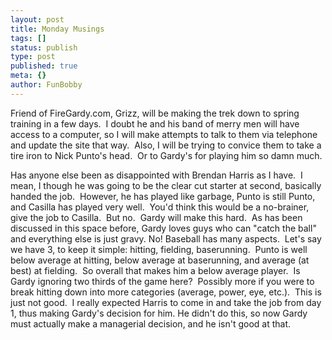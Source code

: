 ```yaml
---
layout: post
title: Monday Musings
tags: []
status: publish
type: post
published: true
meta: {}
author: FunBobby
---
```

Friend of FireGardy.com, Grizz, will be making the trek down to spring training in a few days.  I doubt he and his band of merry men will have access to a computer, so I will make attempts to talk to them via telephone and update the site that way.  Also, I will be trying to convice them to take a tire iron to Nick Punto's head.  Or to Gardy's for playing him so damn much.

Has anyone else been as disappointed with Brendan Harris as I have.  I mean, I though he was going to be the clear cut starter at second, basically handed the job.  However, he has played like garbage, Punto is still Punto, and Casilla has played very well.  You'd think this would be a no-brainer, give the job to Casilla.  But no.  Gardy will make this hard.  As has been discussed in this space before, Gardy loves guys who can "catch the ball" and everything else is just gravy. No! Baseball has many aspects.  Let's say we have 3, to keep it simple: hitting, fielding, baserunning.  Punto is well below average at hitting, below average at baserunning, and average (at best) at fielding.  So overall that makes him a below average player.  Is Gardy ignoring two thirds of the game here?  Possibly more if you were to break hitting down into more categories (average, power, eye, etc.).  This is just not good.  I really expected Harris to come in and take the job from day 1, thus making Gardy's decision for him. He didn't do this, so now Gardy must actually make a managerial decision, and he isn't good at that.

